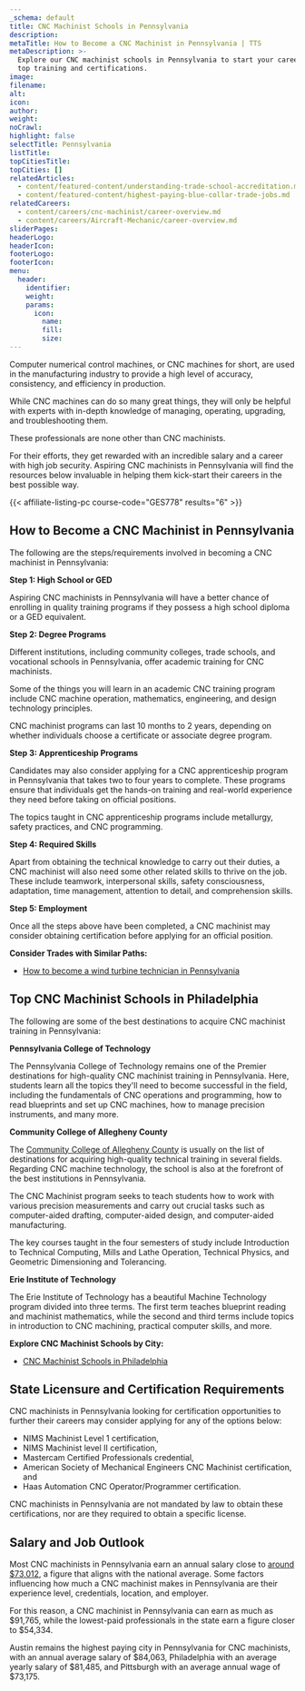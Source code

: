 ```yaml
---
_schema: default
title: CNC Machinist Schools in Pennsylvania
description:
metaTitle: How to Become a CNC Machinist in Pennsylvania | TTS
metaDescription: >-
  Explore our CNC machinist schools in Pennsylvania to start your career with
  top training and certifications.
image:
filename:
alt:
icon:
author:
weight:
noCrawl:
highlight: false
selectTitle: Pennsylvania
listTitle:
topCitiesTitle:
topCities: []
relatedArticles:
  - content/featured-content/understanding-trade-school-accreditation.md
  - content/featured-content/highest-paying-blue-collar-trade-jobs.md
relatedCareers:
  - content/careers/cnc-machinist/career-overview.md
  - content/careers/Aircraft-Mechanic/career-overview.md
sliderPages:
headerLogo:
headerIcon:
footerLogo:
footerIcon:
menu:
  header:
    identifier:
    weight:
    params:
      icon:
        name:
        fill:
        size:
---
```

Computer numerical control machines, or CNC machines for short, are used in the manufacturing industry to provide a high level of accuracy, consistency, and efficiency in production.

While CNC machines can do so many great things, they will only be helpful with experts with in-depth knowledge of managing, operating, upgrading, and troubleshooting them.

These professionals are none other than CNC machinists.

For their efforts, they get rewarded with an incredible salary and a career with high job security. Aspiring CNC machinists in Pennsylvania will find the resources below invaluable in helping them kick-start their careers in the best possible way.

{{< affiliate-listing-pc course-code="GES778" results="6" >}}

## **How to Become a CNC Machinist in Pennsylvania**

The following are the steps/requirements involved in becoming a CNC machinist in Pennsylvania:

**Step 1: High School or GED**

Aspiring CNC machinists in Pennsylvania will have a better chance of enrolling in quality training programs if they possess a high school diploma or a GED equivalent.

**Step 2: Degree Programs**

Different institutions, including community colleges, trade schools, and vocational schools in Pennsylvania, offer academic training for CNC machinists.

Some of the things you will learn in an academic CNC training program include CNC machine operation, mathematics, engineering, and design technology principles.

CNC machinist programs can last 10 months to 2 years, depending on whether individuals choose a certificate or associate degree program.

**Step 3: Apprenticeship Programs**

Candidates may also consider applying for a CNC apprenticeship program in Pennsylvania that takes two to four years to complete. These programs ensure that individuals get the hands-on training and real-world experience they need before taking on official positions.

The topics taught in CNC apprenticeship programs include metallurgy, safety practices, and CNC programming.

**Step 4: Required Skills**

Apart from obtaining the technical knowledge to carry out their duties, a CNC machinist will also need some other related skills to thrive on the job. These include teamwork, interpersonal skills, safety consciousness, adaptation, time management, attention to detail, and comprehension skills.

**Step 5: Employment**

Once all the steps above have been completed, a CNC machinist may consider obtaining certification before applying for an official position.

**Consider Trades with Similar Paths:**

* [How to become a wind turbine technician in Pennsylvania](https://toptradeschools.com/near-you/wind-turbine-technician/pennsylvania/)

## **Top CNC Machinist Schools in Philadelphia**

The following are some of the best destinations to acquire CNC machinist training in Pennsylvania:

**Pennsylvania College of Technology**

The Pennsylvania College of Technology remains one of the Premier destinations for high-quality CNC machinist training in Pennsylvania. Here, students learn all the topics they'll need to become successful in the field, including the fundamentals of CNC operations and programming, how to read blueprints and set up CNC machines, how to manage precision instruments, and many more.

**Community College of Allegheny County**

The [Community College of Allegheny County](https://catalog.ccac.edu/preview_program.php?catoid=4&amp;poid=865) is usually on the list of destinations for acquiring high-quality technical training in several fields. Regarding CNC machine technology, the school is also at the forefront of the best institutions in Pennsylvania.

The CNC Machinist program seeks to teach students how to work with various precision measurements and carry out crucial tasks such as computer-aided drafting, computer-aided design, and computer-aided manufacturing.

The key courses taught in the four semesters of study include Introduction to Technical Computing, Mills and Lathe Operation, Technical Physics, and Geometric Dimensioning and Tolerancing.

**Erie Institute of Technology**

The Erie Institute of Technology has a beautiful Machine Technology program divided into three terms. The first term teaches blueprint reading and machinist mathematics, while the second and third terms include topics in introduction to CNC machining, practical computer skills, and more.

**Explore CNC Machinist Schools by City:**

* [CNC Machinist Schools in Philadelphia](https://toptradeschools.com/near-you/cnc-machinist/pennsylvania/philadelphia/)

## **State Licensure and Certification Requirements**

CNC machinists in Pennsylvania looking for certification opportunities to further their careers may consider applying for any of the options below:

* NIMS Machinist Level 1 certification,
* NIMS Machinist level II certification,
* Mastercam Certified Professionals credential,
* American Society of Mechanical Engineers CNC Machinist certification, and
* Haas Automation CNC Operator/Programmer certification.

CNC machinists in Pennsylvania are not mandated by law to obtain these certifications, nor are they required to obtain a specific license.

## **Salary and Job Outlook**

Most CNC machinists in Pennsylvania earn an annual salary close to [around $73,012](https://www.indeed.com/career/cnc-machinist/salaries/PA), a figure that aligns with the national average. Some factors influencing how much a CNC machinist makes in Pennsylvania are their experience level, credentials, location, and employer.

For this reason, a CNC machinist in Pennsylvania can earn as much as $91,765, while the lowest-paid professionals in the state earn a figure closer to $54,334.

Austin remains the highest paying city in Pennsylvania for CNC machinists, with an annual average salary of $84,063, Philadelphia with an average yearly salary of $81,485, and Pittsburgh with an average annual wage of $73,175.